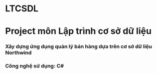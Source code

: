 # LTCSDL
<h1>Project môn Lập trình cơ sở dữ liệu</h1>
<h3>Xây dựng ứng dụng quản lý bán hàng dựa trên cơ sở dữ liệu Northwind</h3>
<h3>Công nghệ sứ dụng: C#</h3>
